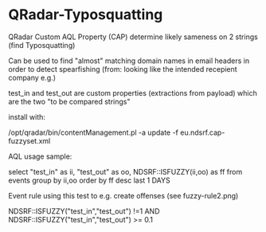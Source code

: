 # QRadar-Typosquatting
QRadar Custom AQL Property (CAP) determine likely sameness on 2 strings (find Typosquatting)

Can be used to find "almost" matching domain names in email headers in order to detect spearfishing (from: looking like the intended recepient company e.g.)

test_in and test_out are custom properties (extractions from payload) which are the two "to be compared strings"

install with:

/opt/qradar/bin/contentManagement.pl -a update -f eu.ndsrf.cap-fuzzyset.xml


AQL usage sample: 

select "test_in" as ii, "test_out" as oo, NDSRF::ISFUZZY(ii,oo) as ff from events group by ii,oo order by ff desc last 1 DAYS 

Event rule using this test to e.g. create offenses (see fuzzy-rule2.png)

NDSRF::ISFUZZY("test_in","test_out") !=1 AND  NDSRF::ISFUZZY("test_in","test_out") >= 0.1


